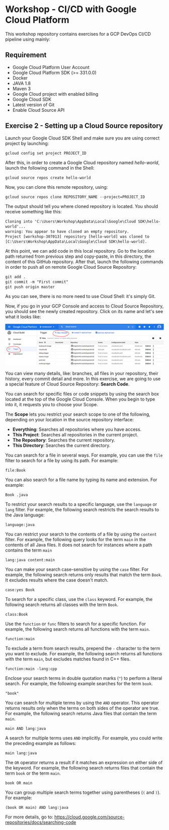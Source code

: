 
# Workshop - CI/CD with Google Cloud Platform

This workshop repository contains exercises for a GCP DevOps CI/CD pipeline using mainly:


## Requirement

*   Google Cloud Platform User Account
*   Google Cloud Platform SDK (>= 331.0.0)
*	Docker
*	JAVA 1.8
*   Maven 3
*   Google Cloud project with enabled billing
*   Google Cloud SDK
*   Latest version of Git
*   Enable Cloud Source API

## Exercise 2 - Setting up a Cloud Source repository

Launch your Google Cloud SDK Shell and make sure you are using correct project by launching:

```
gcloud config set project PROJECT_ID
```

After this, in order to create a Google Cloud repository named *hello-world*, launch the following command in the Shell:

```
gcloud source repos create hello-world
```

Now, you can clone this remote repository, using:

```
gcloud source repos clone REPOSITORY_NAME --project=PROJECT_ID
```

The output should tell you where cloned repository is located. You should receive something like this:

```
Cloning into 'C:\Users\Workshop\AppData\Local\Google\Cloud SDK\hello-world'...
warning: You appear to have cloned an empty repository.
Project [workshop-307013] repository [hello-world] was cloned to [C:\Users\Workshop\AppData\Local\Google\Cloud SDK\hello-world].
```

At this point, we can add code in this local repository. Go to the location path returned from previous step and copy-paste, in this directory, the content of this GitHub repository. After that, launch the following commands in order to push all on remote Google Cloud Source Repository:

```
git add .
git commit -m "First commit"
git push origin master
```

As you can see, there is no more need to use Cloud Shell: it's simply Git.

Now, if you go in your GCP Console and access to Cloud Source Repository, you should see the newly created repository. Click on its name and let's see what it looks like:

![](./assets/images/Capture1.PNG)

You can view many details, like: branches, all files in your repository, their history, every commit detail and more. In this exercise, we are going to use a special feature of Cloud Source Repository: **Search Code**.

You can search for specific files or code snippets by using the search box located at the top of the Google Cloud Console. When you begin to type into it, it requests you to choose your Scope.

The **Scope** lets you restrict your search scope to one of the following, depending on your location in the source repository interface:

- **Everything**: Searches all repositories where you have access.
- **This Project**: Searches all repositories in the current project.
- **The Repository**: Searches the current repository.
- **This Directory**: Searches the current directory.

You can search for a file in several ways. For example, you can use the `file` filter to search for a file by using its path. For example:

```
file:Book
```

You can also search for a file name by typing its name and extension. For example:

```
Book .java
```

To restrict your search results to a specific language, use the `language` or `lang` filter. For example, the following search restricts the search results to the Java language:

```
language:java
```

You can restrict your search to the contents of a file by using the `content` filter. For example, the following query looks for the term `main` in the contents of all Java files. It does not search for instances where a path contains the term `main`

```
lang:java content:main
```

You can make your search case-sensitive by using the `case` filter. For example, the following search returns only results that match the term `Book`. It excludes results where the case doesn't match.

```
case:yes Book
```

To search for a specific class, use the `class` keyword. For example, the following search returns all classes with the term `Book`.

```
class:Book
```

Use the `function` or `func` filters to search for a specific function. For example, the following search returns all functions with the term `main`.

```
function:main
```

To exclude a term from search results, prepend the `-` character to the term you want to exclude. For example, the following search returns all functions with the term `main`, but excludes matches found in C++ files.

```
function:main -lang:cpp
```

Enclose your search terms in double quotation marks (`"`) to perform a literal search. For example, the following example searches for the term `book`.

```
"book"
```

You can search for multiple terms by using the `AND` operator. This operator returns results only when the terms on both sides of the operator are true. For example, the following search returns Java files that contain the term `main`.

```
main AND lang:java
```

A search for multiple terms uses `AND` implicitly. For example, you could write the preceding example as follows:

```
main lang:java
```

The `OR` operator returns a result if it matches an expression on either side of the keyword. For example, the following search returns files that contain the term `book` or the term `main`.

```
book OR main
```

You can group multiple search terms together using parentheses (`(` and `)`). For example:

```
(book OR main) AND lang:java
```

For more details, go to: https://cloud.google.com/source-repositories/docs/searching-code
